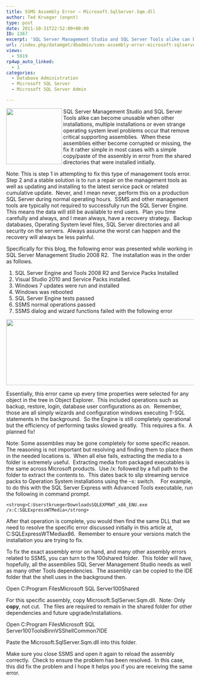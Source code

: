 ```yaml
---
title: SSMS Assembly Error – Microsoft.SqlServer.Sqm.dll
author: Ted Krueger (onpnt)
type: post
date: 2011-10-31T22:52:00+00:00
ID: 1367
excerpt: 'SQL Server Management Studio and SQL Server Tools alike can become unusable when other installations, multiple installations or even strange operating system level problems occur that remove critical supporting assemblies.  When these assemblies either&hellip;'
url: /index.php/datamgmt/dbadmin/ssms-assembly-error-microsoft-sqlserver/
views:
  - 5919
rp4wp_auto_linked:
  - 1
categories:
  - Database Administration
  - Microsoft SQL Server
  - Microsoft SQL Server Admin

---
```

<div class="image_block">
  <a href="https://lessthandot.z19.web.core.windows.net/wp-content/uploads/blogs/DataMgmt/ssms_error_2.gif?mtime=1320108550"><img alt="" src="https://lessthandot.z19.web.core.windows.net/wp-content/uploads/blogs/DataMgmt/ssms_error_2.gif?mtime=1320108550" width="150" height="150" align="left" /></a>
</div>

SQL Server Management Studio and SQL Server Tools alike can become unusable when other installations, multiple installations or even strange operating system level problems occur that remove critical supporting assemblies.  When these assemblies either become corrupted or missing, the fix it rather simple in most cases with a simple copy/paste of the assembly in error from the shared directories that were installed initially.

Note: This is step 1 in attempting to fix this type of management tools error.  Step 2 and a stable solution is to run a repair on the management tools as well as updating and installing to the latest service pack or related cumulative update.  Never, and I mean never, perform this on a production SQL Server during normal operating hours.  SSMS and other management tools are typically not required to successfully run the SQL Server Engine.  This means the data will still be available to end users.  Plan you time carefully and always, and I mean always, have a recovery strategy.  Backup databases, Operating System level files, SQL Server directories and all security on the servers.  Always assume the worst can happen and the recovery will always be less painful.

Specifically for this blog, the following error was presented while working in SQL Server Management Studio 2008 R2.  The installation was in the order as follows.

  1. SQL Server Engine and Tools 2008 R2 and Service Packs Installed
  2. Visual Studio 2010 and Service Packs installed.
  3. Windows 7 updates were run and installed
  4. Windows was rebooted 
  5. SQL Server Engine tests passed
  6. SSMS normal operations passed
  7. SSMS dialog and wizard functions failed with the following error

<div class="image_block">
  <a href="https://lessthandot.z19.web.core.windows.net/wp-content/uploads/blogs/DataMgmt/ssms_error_1.GIF?mtime=1320108550"><img alt="" src="https://lessthandot.z19.web.core.windows.net/wp-content/uploads/blogs/DataMgmt/ssms_error_1.GIF?mtime=1320108550" width="611" height="177" /></a>
</div>

Essentially, this error came up every time properties were selected for any object in the tree in Object Explorer.  This included operations such as backup, restore, login, database user configurations as on.  Remember, those are all simply wizards and configuration windows executing T-SQL statements in the background.  So the Engine is still completely operational but the efficiency of performing tasks slowed greatly.  This requires a fix.  A planned fix!

Note: Some assemblies may be gone completely for some specific reason.  The reasoning is not important but resolving and finding them to place them in the needed locations is.  When all else fails, extracting the media to a folder is extremely useful.  Extracting media from packaged executables is the same across Microsoft products.  Use /x: followed by a full path to the folder to extract the contents to.  This dates back to slip streaming service packs to Operation System installations using the –x: switch.    For example, to do this with the SQL Server Express with Advanced Tools executable, run the following in command prompt.

`<strong>C:UserstkruegerDownloadsSQLEXPRWT_x86_ENU.exe /x:C:SQLExpressWTMedia</strong>`

After that operation is complete, you would then find the same DLL that we need to resolve the specific error discussed initially in this article at, C:SQLExpressWTMediax86.  Remember to ensure your versions match the installation you are trying to fix.

To fix the exact assembly error on hand, and many other assembly errors related to SSMS, you can turn to the 100shared folder.  This folder will have, hopefully, all the assemblies SQL Server Management Studio needs as well as many other Tools dependencies.  The assembly can be copied to the IDE folder that the shell uses in the background then.

Open C:Program FilesMicrosoft SQL Server100Shared

For this specific assembly, copy Microsoft.SqlServer.Sqm.dll.  Note: Only **copy**, not cut.  The files are required to remain in the shared folder for other dependencies and future upgrade/installations.

Open C:Program FilesMicrosoft SQL Server100ToolsBinnVSShellCommon7IDE

Paste the Microsoft.SqlServer.Sqm.dll into this folder.

Make sure you close SSMS and open it again to reload the assembly correctly.  Check to ensure the problem has been resolved.  In this case, this did fix the problem and I hope it helps you if you are receiving the same error.